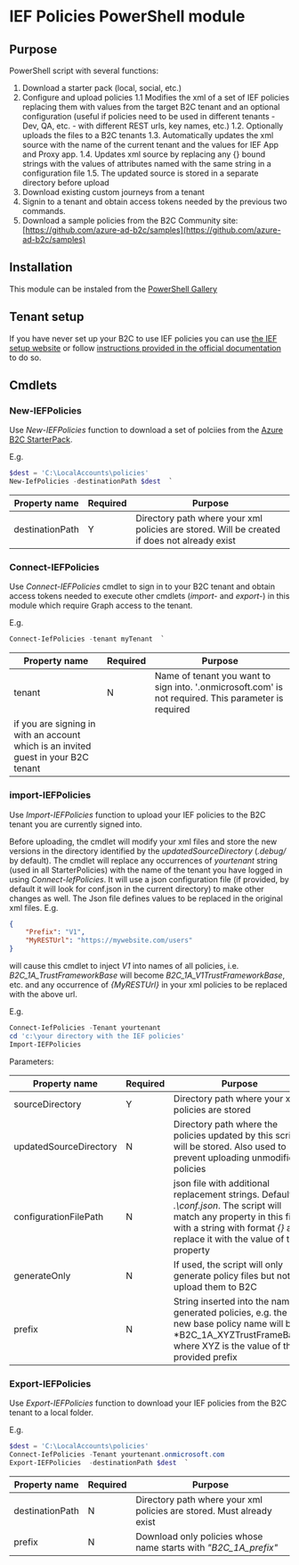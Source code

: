 # IEF Policies PowerShell module

## Purpose
PowerShell script with several functions:
1. Download a starter pack (local, social, etc.)
1. Configure and upload policies
1.1 Modifies the xml of a set of IEF policies replacing them with values from the target B2C tenant and an optional configuration (useful if policies need to be used in different tenants - Dev, QA, etc. - with different REST urls, key names, etc.) 
1.2. Optionally uploads the files to a B2C tenants
1.3. Automatically updates the xml source with the name of the current tenant and the values for IEF App and Proxy app.
1.4. Updates xml source by replacing any {} bound strings with the values of attributes named with the same string in a configuration file
1.5. The updated source is stored in a separate directory before upload
2. Download existing custom journeys from a tenant
4. Signin to a tenant and obtain access tokens needed by the previous two commands.
5. Download a sample policies from the B2C Community site: [https://github.com/azure-ad-b2c/samples](https://github.com/azure-ad-b2c/samples)

## Installation

This module can be instaled from the [PowerShell Gallery](https://www.powershellgallery.com/packages/IefPolicies/)

## Tenant setup

If you have never set up your B2C to use IEF policies you can use [the IEF setup website](https://aka.ms/b2csetup/) or follow [instructions provided in the official documentation](https://docs.microsoft.com/en-us/azure/active-directory-b2c/custom-policy-get-started) to do so. 

## Cmdlets
### New-IEFPolicies

Use *New-IEFPolicies* function to download a set of polciies from the [Azure B2C StarterPack](https://github.com/Azure-Samples/active-directory-b2c-custom-policy-starterpack).

E.g.

```PowerShell
$dest = 'C:\LocalAccounts\policies'
New-IefPolicies -destinationPath $dest  `
```

| Property name | Required | Purpose |
| -------- | ------ | ----- |
| destinationPath | Y | Directory path where your xml policies are stored. Will be created if does not already exist |

### Connect-IEFPolicies

Use *Connect-IEFPolicies* cmdlet to sign in to your B2C tenant and obtain access tokens needed to execute other
cmdlets (*import-* and *export-*) in this module which require Graph access to the tenant.

E.g.

```PowerShell
Connect-IefPolicies -tenant myTenant  `
```

| Property name | Required | Purpose |
| -------- | ------ | ----- |
| tenant | N | Name of tenant you want to sign into. '.onmicrosoft.com' is not required. This parameter is required
if you are signing in with an account which is an invited guest in your B2C tenant |

### import-IEFPolicies

Use *Import-IEFPolicies* function to upload your IEF policies to the B2C tenant you are currently signed into. 

Before uploading, the cmdlet will modify your xml files and store the new versions in the directory identified by the
*updatedSourceDirectory* (*.debug/<yourtenantName>* by default). The cmdlet will replace any occurrences of *yourtenant* string
(used in all StarterPolicies) with the name of the tenant you have logged in using *Connect-IefPolicies*. It will use a json configuration file (if provided, by default it will look for conf.json in the current directory) to make other changes as well. The Json
file defines values to be replaced in the original xml files. E.g.

```Json
{
    "Prefix": "V1",
    "MyRESTUrl": "https://mywebsite.com/users"
}
```
will cause this cmdlet to inject *V1* into names of all policies, i.e. *B2C_1A_TrustFrameworkBase* will become *B2C_1A_V1TrustFrameworkBase*, etc. and any occurrence of *{MyRESTUrl}* in your xml policies to be replaced with
the above url.

E.g.

```PowerShell
Connect-IefPolicies -Tenant yourtenant
cd 'c:\your directory with the IEF policies'
Import-IEFPolicies 
```

Parameters:

| Property name | Required | Purpose |
| -------- | ------ | ----- |
| sourceDirectory | Y | Directory path where your xml policies are stored |
| updatedSourceDirectory | N | Directory path where the policies updated by this script will be stored. Also used to prevent uploading unmodified policies |
| configurationFilePath | N | json file with additional replacement strings. Default: *.\conf.json*. The script will match any property in this file with a string with format *{<property name>}* and replace it with the value of the property |
| generateOnly | N | If used, the script will only generate policy files but not upload them to B2C |
| prefix | N | String inserted into the name of generated policies, e.g. the new base policy name will be *B2C_1A_XYZTrustFrameBase, where XYZ is the value of the provided prefix |

### Export-IEFPolicies

Use *Export-IEFPolicies* function to download your IEF policies from the B2C tenant to a local folder.

E.g.

```PowerShell
$dest = 'C:\LocalAccounts\policies'
Connect-IefPolicies -Tenant yourtenant.onmicrosoft.com
Export-IEFPolicies  -destinationPath $dest  `
```

| Property name | Required | Purpose |
| -------- | ------ | ----- |
| destinationPath | N | Directory path where your xml policies are stored. Must already exist |
| prefix | N | Download only policies whose name starts with *"B2C_1A_prefix"* |


